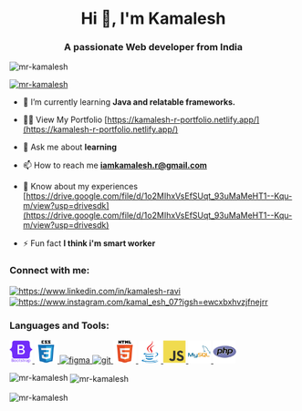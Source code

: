 <h1 align="center">Hi 👋, I'm Kamalesh</h1>
<h3 align="center">A passionate Web developer from India</h3>

<p align="left"> <img src="https://komarev.com/ghpvc/?username=mr-kamalesh&label=Profile%20views&color=0e75b6&style=flat" alt="mr-kamalesh" /> </p>

<p align="left"> <a href="https://github.com/ryo-ma/github-profile-trophy"><img src="https://github-profile-trophy.vercel.app/?username=mr-kamalesh" alt="mr-kamalesh" /></a> </p>

- 🌱 I’m currently learning **Java and relatable frameworks.**

- 👨‍💻 View My Portfolio [https://kamalesh-r-portfolio.netlify.app/](https://kamalesh-r-portfolio.netlify.app/)

- 💬 Ask me about **learning**

- 📫 How to reach me **iamkamalesh.r@gmail.com**

- 📄 Know about my experiences [https://drive.google.com/file/d/1o2MIhxVsEfSUqt_93uMaMeHT1--Kqu-m/view?usp=drivesdk](https://drive.google.com/file/d/1o2MIhxVsEfSUqt_93uMaMeHT1--Kqu-m/view?usp=drivesdk)

- ⚡ Fun fact **I think i'm smart worker**

<h3 align="left">Connect with me:</h3>
<p align="left">
<a href="https://linkedin.com/in/https://www.linkedin.com/in/kamalesh-ravi" target="blank"><img align="center" src="https://raw.githubusercontent.com/rahuldkjain/github-profile-readme-generator/master/src/images/icons/Social/linked-in-alt.svg" alt="https://www.linkedin.com/in/kamalesh-ravi" height="30" width="40" /></a>
<a href="https://instagram.com/https://www.instagram.com/kamal_esh_07?igsh=ewcxbxhvzjfnejrr" target="blank"><img align="center" src="https://raw.githubusercontent.com/rahuldkjain/github-profile-readme-generator/master/src/images/icons/Social/instagram.svg" alt="https://www.instagram.com/kamal_esh_07?igsh=ewcxbxhvzjfnejrr" height="30" width="40" /></a>
</p>

<h3 align="left">Languages and Tools:</h3>
<p align="left"> <a href="https://getbootstrap.com" target="_blank" rel="noreferrer"> <img src="https://raw.githubusercontent.com/devicons/devicon/master/icons/bootstrap/bootstrap-plain-wordmark.svg" alt="bootstrap" width="40" height="40"/> </a> <a href="https://www.w3schools.com/css/" target="_blank" rel="noreferrer"> <img src="https://raw.githubusercontent.com/devicons/devicon/master/icons/css3/css3-original-wordmark.svg" alt="css3" width="40" height="40"/> </a> <a href="https://www.figma.com/" target="_blank" rel="noreferrer"> <img src="https://www.vectorlogo.zone/logos/figma/figma-icon.svg" alt="figma" width="40" height="40"/> </a> <a href="https://git-scm.com/" target="_blank" rel="noreferrer"> <img src="https://www.vectorlogo.zone/logos/git-scm/git-scm-icon.svg" alt="git" width="40" height="40"/> </a> <a href="https://www.w3.org/html/" target="_blank" rel="noreferrer"> <img src="https://raw.githubusercontent.com/devicons/devicon/master/icons/html5/html5-original-wordmark.svg" alt="html5" width="40" height="40"/> </a> <a href="https://www.java.com" target="_blank" rel="noreferrer"> <img src="https://raw.githubusercontent.com/devicons/devicon/master/icons/java/java-original.svg" alt="java" width="40" height="40"/> </a> <a href="https://developer.mozilla.org/en-US/docs/Web/JavaScript" target="_blank" rel="noreferrer"> <img src="https://raw.githubusercontent.com/devicons/devicon/master/icons/javascript/javascript-original.svg" alt="javascript" width="40" height="40"/> </a> <a href="https://www.mysql.com/" target="_blank" rel="noreferrer"> <img src="https://raw.githubusercontent.com/devicons/devicon/master/icons/mysql/mysql-original-wordmark.svg" alt="mysql" width="40" height="40"/> </a> <a href="https://www.php.net" target="_blank" rel="noreferrer"> <img src="https://raw.githubusercontent.com/devicons/devicon/master/icons/php/php-original.svg" alt="php" width="40" height="40"/> </a> </p>

<p><img align="left" src="https://github-readme-stats.vercel.app/api/top-langs?username=mr-kamalesh&show_icons=true&locale=en&layout=compact" alt="mr-kamalesh" /></p>

<p>&nbsp;<img align="center" src="https://github-readme-stats.vercel.app/api?username=mr-kamalesh&show_icons=true&locale=en" alt="mr-kamalesh" /></p>

<p><img align="center" src="https://github-readme-streak-stats.herokuapp.com/?user=mr-kamalesh&" alt="mr-kamalesh" /></p>
